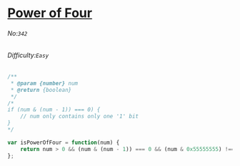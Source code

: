 # [Power of Four](https://leetcode.com/problems/power-of-four/#/description)
###### No:`342`
###### Difficulty:`Easy`



```js
/**
 * @param {number} num
 * @return {boolean}
 */
/*
if (num & (num - 1)) === 0) {
    // num only contains only one '1' bit
}
*/

var isPowerOfFour = function(num) {
    return num > 0 && (num & (num - 1)) === 0 && (num & 0x55555555) !== 0;
};
```
